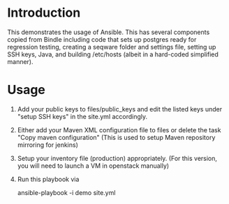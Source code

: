 # Introduction

This demonstrates the usage of Ansible. This has several components copied from Bindle including code that sets up postgres ready for regression testing, creating a seqware folder and settings file, setting up SSH keys, Java, and building /etc/hosts (albeit in a hard-coded simplified manner).

# Usage

1. Add your public keys to files/public_keys and edit the listed keys under "setup SSH keys" in the site.yml accordingly. 
2. Either add your Maven XML configuration file to files or delete the task "Copy maven configuration" (This is used to setup Maven repository mirroring for jenkins) 
3. Setup your inventory file (production) appropriately.  (For this version, you will need to launch a VM in openstack manually)
4. Run this playbook via

    ansible-playbook -i demo site.yml
